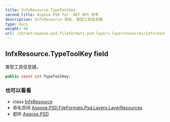 ```yaml
---
title: InfxResource.TypeToolKey
second_title: Aspose.PSD for .NET API 参考
description: InfxResource 场地. 类型工具信息键
type: docs
weight: 40
url: /zh/net/aspose.psd.fileformats.psd.layers.layerresources/infxresource/typetoolkey/
---
```

## InfxResource.TypeToolKey field

类型工具信息键。

```csharp
public const int TypeToolKey;
```

### 也可以看看

* class [InfxResource](../)
* 命名空间 [Aspose.PSD.FileFormats.Psd.Layers.LayerResources](../../infxresource/)
* 部件 [Aspose.PSD](../../../)


